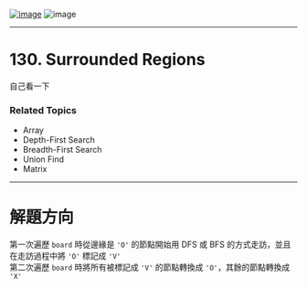 [![image](https://img.shields.io/badge/Leetcode-Link-blue?logo=leetcode)](https://leetcode.com/problems/surrounded-regions/)
![image](https://img.shields.io/badge/Difficulty-Medium-yellow)

---

# 130. Surrounded Regions

自己看一下

### Related Topics

- Array
- Depth-First Search
- Breadth-First Search
- Union Find
- Matrix
  
---

# 解題方向

第一次遍歷 `board` 時從邊緣是 `'O'` 的節點開始用 DFS 或 BFS 的方式走訪，並且在走訪過程中將 `'O'` 標記成 `'V'`  
第二次遍歷 `board` 時將所有被標記成 `'V'` 的節點轉換成 `'O'`，其餘的節點轉換成 `'X'`
